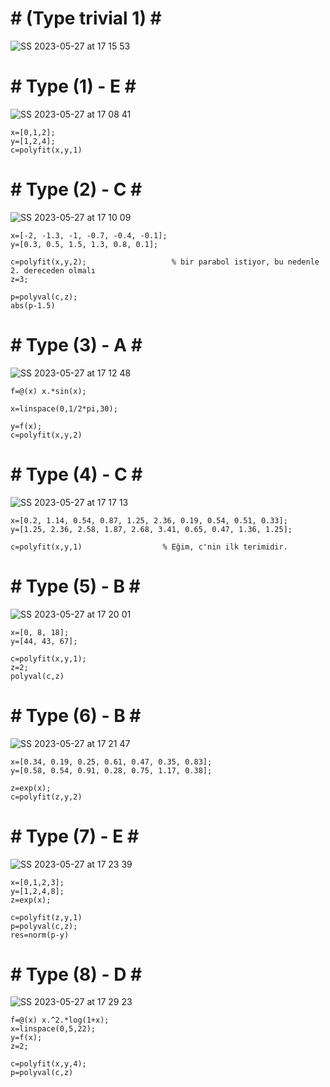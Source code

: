  # # (Type trivial 1) # # 
![SS 2023-05-27 at 17 15 53](https://github.com/space-hippie0/matlab/assets/118982314/cd2b7c15-663b-4755-a0dd-e9046fa2a883)

 # # Type (1) - E # # 
![SS 2023-05-27 at 17 08 41](https://github.com/space-hippie0/matlab/assets/118982314/4c2ff754-9c49-44da-8c13-6b95629066da)
```
x=[0,1,2];
y=[1,2,4];
c=polyfit(x,y,1)
```
 # # Type (2) - C # # 
![SS 2023-05-27 at 17 10 09](https://github.com/space-hippie0/matlab/assets/118982314/f5443428-a8ff-4b89-8a50-91f14c047bf5)
```
x=[-2, -1.3, -1, -0.7, -0.4, -0.1];
y=[0.3, 0.5, 1.5, 1.3, 0.8, 0.1];
```
```
c=polyfit(x,y,2); 					% bir parabol istiyor, bu nedenle 2. dereceden olmalı
z=3;
```
```
p=polyval(c,z);
abs(p-1.5)
```
 # # Type (3) - A # # 
![SS 2023-05-27 at 17 12 48](https://github.com/space-hippie0/matlab/assets/118982314/d6e17649-39dc-42da-9a29-87c9a4c4f6c5)
```
f=@(x) x.*sin(x);
```
```
x=linspace(0,1/2*pi,30);
```
```
y=f(x);
c=polyfit(x,y,2) 
```

 # # Type (4) - C # # 
![SS 2023-05-27 at 17 17 13](https://github.com/space-hippie0/matlab/assets/118982314/fd7e0fee-c6fd-44e1-b8b8-99f7d6b8e6d6)
```
x=[0.2, 1.14, 0.54, 0.87, 1.25, 2.36, 0.19, 0.54, 0.51, 0.33];
y=[1.25, 2.36, 2.58, 1.87, 2.68, 3.41, 0.65, 0.47, 1.36, 1.25];
```
```
c=polyfit(x,y,1)                  % Eğim, c'nin ilk terimidir.
```

 # # Type (5) - B # # 
![SS 2023-05-27 at 17 20 01](https://github.com/space-hippie0/matlab/assets/118982314/d310c2ea-d8db-42a8-b667-b69b3855e040)
```
x=[0, 8, 18];
y=[44, 43, 67];
```
```
c=polyfit(x,y,1);
z=2;
polyval(c,z)
```

 # # Type (6) - B # # 
![SS 2023-05-27 at 17 21 47](https://github.com/space-hippie0/matlab/assets/118982314/b2cd3d18-6862-4c29-828d-7c49ef21df79)
```
x=[0.34, 0.19, 0.25, 0.61, 0.47, 0.35, 0.83];
y=[0.58, 0.54, 0.91, 0.28, 0.75, 1.17, 0.38];
```
```
z=exp(x);
c=polyfit(z,y,2)
```


 # # Type (7) - E # # 
![SS 2023-05-27 at 17 23 39](https://github.com/space-hippie0/matlab/assets/118982314/8b251965-94fd-4aef-befb-a748429b1932)
```
x=[0,1,2,3];
y=[1,2,4,8];
z=exp(x);
```
```
c=polyfit(z,y,1)
p=polyval(c,z);
res=norm(p-y)
```

 # # Type (8) - D # # 
![SS 2023-05-27 at 17 29 23](https://github.com/space-hippie0/matlab/assets/118982314/3827b74a-90c0-4826-8f51-002bbfe6bdb0)
```
f=@(x) x.^2.*log(1+x);
x=linspace(0,5,22);
y=f(x);
z=2;
```
```
c=polyfit(x,y,4);
p=polyval(c,z) 
```
